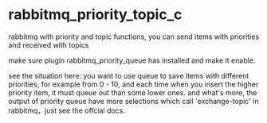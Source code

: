 # rabbitmq_priority_topic_c
rabbitmq with priority and topic functions, you can send items with priorities and received with topics

make sure plugin rabbitmq_priority_queue has installed and make it enable.

see the situation here: 
you want to use queue to save items with different priorities, for example from 0 - 10, and each time when you insert the higher priority item, it must queue out than some lower ones.
and what's more, the output of priority queue have more selections which call 'exchange-topic' in rabbitmq，just see the offcial docs. 


